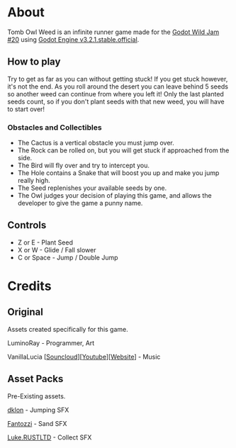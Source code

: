 # About

Tomb Owl Weed is an infinite runner game made for the [Godot Wild Jam #20](https://itch.io/jam/godot-wild-jam-20) using [Godot Engine v3.2.1.stable.official](https://godotengine.org/).

## How to play

Try to get as far as you can without getting stuck! If you get stuck however, it's not the end. As you roll around the desert you can leave behind 5 seeds so another weed can continue from where you left it! Only the last planted seeds count, so if you don't plant seeds with that new weed, you will have to start over!

### Obstacles and Collectibles

* The Cactus is a vertical obstacle you must jump over.
* The Rock can be rolled on, but you will get stuck if approached from the side.
* The Bird will fly over and try to intercept you.
* The Hole contains a Snake that will boost you up and make you jump really high.
* The Seed replenishes your available seeds by one.
* The Owl judges your decision of playing this game, and allows the developer to give the game a punny name.

## Controls

* Z or E - Plant Seed
* X or W - Glide / Fall slower
* C or Space - Jump / Double Jump

# Credits

## Original

Assets created specifically for this game.

LuminoRay - Programmer, Art

VanillaLucia [[Souncloud](https://soundcloud.com/vanillalucia)][[Youtube](https://www.youtube.com/user/ciellunatsuki)][[Website](http://vanillaspectrum.byethost14.com/wordpress/)] - Music

## Asset Packs

Pre-Existing assets.

[dklon](https://opengameart.org/content/platformer-jumping-sounds) - Jumping SFX

[Fantozzi](https://opengameart.org/content/fantozzis-footsteps-grasssand-stone) - Sand SFX

[Luke.RUSTLTD](www.rustltd.com) - Collect SFX

